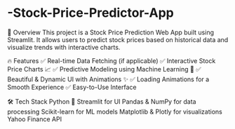 # -Stock-Price-Predictor-App


🚀 Overview
This project is a Stock Price Prediction Web App built using Streamlit. It allows users to predict stock prices based on historical data and visualize trends with interactive charts.

🔥 Features
✅ Real-time Data Fetching (if applicable)
✅ Interactive Stock Price Charts 📈
✅ Predictive Modeling using Machine Learning 🤖
✅ Beautiful & Dynamic UI with Animations ✨
✅ Loading Animations for a Smooth Experience
✅ Easy-to-Use Interface

🛠️ Tech Stack
Python 🐍
Streamlit for UI
Pandas & NumPy for data processing
Scikit-learn for ML models
Matplotlib & Plotly for visualizations
Yahoo Finance API
